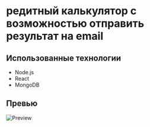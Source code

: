 # редитный калькулятор с возможностью отправить результат на email

## Использованные технологии

- Node.js
- React
- MongoDB

## Превью

![Preview](capture_20250329153955145.bmp)
